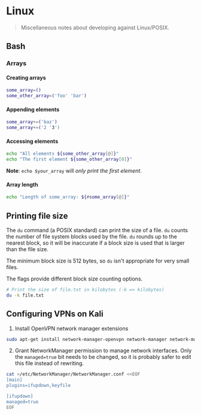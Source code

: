 # Linux

> Miscellaneous notes about developing against Linux/POSIX.

## Bash

### Arrays
#### Creating arrays
```bash
some_array=()
some_other_array=('foo' 'bar')
```

#### Appending elements
```bash
some_array+=('baz')
some_array+=('2 '3')
```

#### Accessing elements
```bash
echo "All elements ${some_other_array[@]}"
echo "The first element ${some_other_array[0]}"
```

**Note**: `echo $your_array` will _only print the first element_.

#### Array length
```bash
echo "Length of some_array: ${#some_array[@]}"
```

## Printing file size

The `du` command (a POSIX standard) can print the size of a file.
`du` counts the number of file system blocks used by the file.
`du` rounds up to the nearest block, so it will be inaccurate if
a block size is used that is larger than the file size.

The minimum block size is 512 bytes, so `du` isn't appropriate
for very small files.

The flags provide different block size counting options.

```bash
# Print the size of file.txt in kilobytes (-k => kilobytes)
du -k file.txt
```

## Configuring VPNs on Kali

1. Install OpenVPN network manager extensions
```bash
sudo apt-get install network-manager-openvpn network-manager network-manager-gnome network-manager-openvpn-gnome
```

2. Grant NetworkManager permission to manage network interfaces. Only the `managed=true` bit needs to be changed, so it is probably safer to edit this file instead of rewriting.
```bash
cat >/etc/NetworkManager/NetworkManager.conf <<EOF
[main]
plugins=ifupdown,keyfile

[ifupdown]
managed=true
EOF
```
